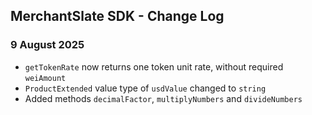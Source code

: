 
## MerchantSlate SDK - Change Log

### 9 August 2025
* `getTokenRate` now returns one token unit rate, without required `weiAmount`
* `ProductExtended` value type of `usdValue` changed to `string`
* Added methods `decimalFactor`, `multiplyNumbers` and `divideNumbers`
